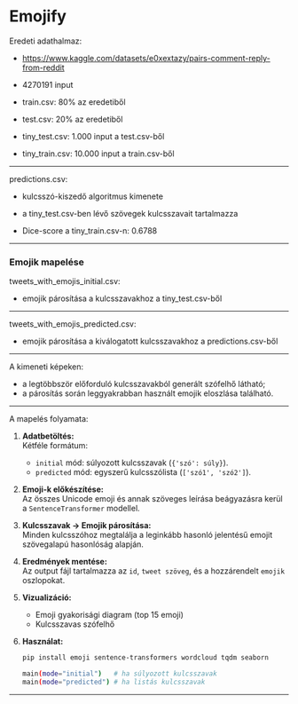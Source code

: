 # Emojify

Eredeti adathalmaz: 
- https://www.kaggle.com/datasets/e0xextazy/pairs-comment-reply-from-reddit
- 4270191 input


- train.csv: 80% az eredetiből
- test.csv: 20% az eredetiből


- tiny_test.csv: 1.000 input a test.csv-ből
- tiny_train.csv: 10.000 input a train.csv-ből

---------------------------------------------------------------

predictions.csv: 
- kulcsszó-kiszedő algoritmus kimenete
- a tiny_test.csv-ben lévő szövegek kulcsszavait tartalmazza

- Dice-score a tiny_train.csv-n: 0.6788

---------------------------------------------------------------
### Emojik mapelése


tweets_with_emojis_initial.csv: 
- emojik párosítása a kulcsszavakhoz a tiny_test.csv-ből

---------------------------------------------------------------

tweets_with_emojis_predicted.csv: 
- emojik párosítása a kiválogatott kulcsszavakhoz a predictions.csv-ből

---------------------------------------------------------------

A kimeneti képeken: 
- a legtöbbször előforduló kulcsszavakból generált szófelhő
látható;
- a párosítás során leggyakrabban használt emojik eloszlása található.

---------------------------------------------------------------

A mapelés folyamata: 

1. **Adatbetöltés:**  
   Kétféle formátum:
   - `initial` mód: súlyozott kulcsszavak (`{'szó': súly}`).
   - `predicted` mód: egyszerű kulcsszólista (`['szó1', 'szó2']`).

2. **Emoji-k előkészítése:**  
   Az összes Unicode emoji és annak szöveges leírása beágyazásra kerül a `SentenceTransformer` modellel.

3. **Kulcsszavak → Emojik párosítása:**  
   Minden kulcsszóhoz megtalálja a leginkább hasonló jelentésű emojit szövegalapú hasonlóság alapján.

4. **Eredmények mentése:**  
   Az output fájl tartalmazza az `id`, `tweet szöveg`, és a hozzárendelt `emojik` oszlopokat.

5. **Vizualizáció:**  
   - Emoji gyakorisági diagram (top 15 emoji)
   - Kulcsszavas szófelhő

6. **Használat:**
    ```bash
    pip install emoji sentence-transformers wordcloud tqdm seaborn

    main(mode="initial")   # ha súlyozott kulcsszavak
    main(mode="predicted") # ha listás kulcsszavak

---------------------------------------------------------------